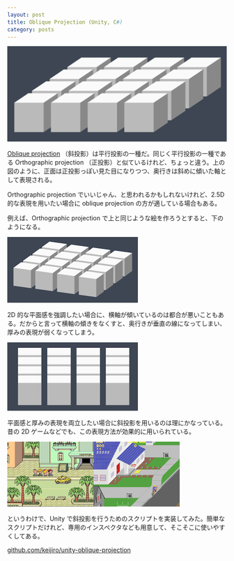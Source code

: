 ```yaml
---
layout: post
title: Oblique Projection (Unity, C#)
category: posts
---
```


![Oblique projection](/images/2013-10-10-1.png)

[Oblique projection](http://en.wikipedia.org/wiki/Oblique_projection) （斜投影）は平行投影の一種だ。同じく平行投影の一種である Orthographic projection （正投影）と似ているけれど、ちょっと違う。上の図のように、正面は正投影っぽい見た目になりつつ、奥行きは斜めに傾いた軸として表現される。

Orthographic projection でいいじゃん、と思われるかもしれないけれど、2.5D 的な表現を用いたい場合に oblique projection の方が適している場合もある。

例えば、Orthographic projection で上と同じような絵を作ろうとすると、下のようになる。

![Orthographic projection](/images/2013-10-10-2.png)

2D 的な平面感を強調したい場合に、横軸が傾いているのは都合が悪いこともある。だからと言って横軸の傾きをなくすと、奥行きが垂直の線になってしまい、厚みの表現が弱くなってしまう。

![Orthographic projection (2)](/images/2013-10-10-3.png)

平面感と厚みの表現を両立したい場合に斜投影を用いるのは理にかなっている。昔の 2D ゲームなどでも、この表現方法が効果的に用いられている。

![2D games](/images/2013-10-10-4.png)

というわけで、Unity で斜投影を行うためのスクリプトを実装してみた。簡単なスクリプトだけれど、専用のインスペクタなども用意して、そこそこに使いやすくしてある。

[github.com/keijiro/unity-oblique-projection](https://github.com/keijiro/unity-oblique-projection)
